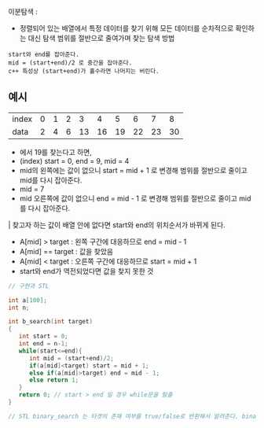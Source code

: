 이분탐색 :
  - 정렬되어 있는 배열에서 특정 데이터를 찾기 위해 모든 데이터를 순차적으로 확인하는 대신 탐색 범위를 절반으로 줄여가며 찾는 탐색 방법
  
 ```
 start와 end를 잡아준다.
 mid = (start+end)/2 로 중간을 잡아준다.
 c++ 특성상 (start+end)가 홀수라면 나머지는 버린다.
 ```
 ## 예시
 
|||||||||||
|------|---|---|------|---|---|------|---|---|---|
|index|0|1|2|3|4|5|6|7|8|9|
|data|2|4|6|13|16|19|22|23|30|32|

 - 에서 19를 찾는다고 하면,
 - (index) start = 0, end = 9, mid = 4 
 - mid의 왼쪽에는 값이 없으니 start = mid + 1 로 변경해 범위를 절반으로 줄이고 mid를 다시 잡아준다.
 - mid = 7 
 - mid 오른쪽에 값이 없으니 end = mid - 1 로 변경해 범위를 절반으로 줄이고 mid를 다시 잡아준다.

| 찾고자 하는 값이 배열 안에 없다면 start와 end의 위치순서가 바뀌게 된다.

  - A[mid] > target : 왼쪽 구간에 대응하므로 end = mid - 1
  - A[mid] == target : 값을 찾았음
  - A[mid] < target : 오른쪽 구간에 대응하므로 start = mid + 1
  - start와 end가 역전되었다면 값을 찾지 못한 것
 
 ```c++
// 구현과 STL
 
 int a[100];
 int n;
 
 int b_search(int target)
 {
    int start = 0;
    int end = n-1;
    while(start<=end){
       int mid = (start+end)/2;
       if(a[mid]<target) start = mid + 1;
       else if(a[mid]>target) end = mid - 1;
       else return 1;
    }
    return 0; // start > end 일 경우 while문을 탈출
 }
 
 // STL binary_search 는 타겟의 존재 여부를 true/false로 반환해서 알려준다. binary_search(begin,end,target)
 ```
